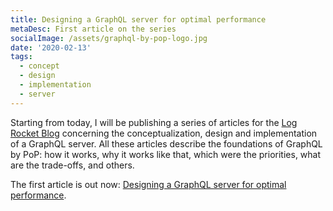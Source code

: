 ```yaml
---
title: Designing a GraphQL server for optimal performance
metaDesc: First article on the series
socialImage: /assets/graphql-by-pop-logo.jpg
date: '2020-02-13'
tags:
  - concept
  - design
  - implementation
  - server
---
```


Starting from today, I will be publishing a series of articles for the [Log Rocket Blog](https://blog.logrocket.com) concerning the conceptualization, design and implementation of a GraphQL server. All these articles describe the foundations of GraphQL by PoP: how it works, why it works like that, which were the priorities, what are the trade-offs, and others.

The first article is out now: [Designing a GraphQL server for optimal performance](https://blog.logrocket.com/designing-graphql-server-optimal-performance/).
